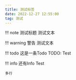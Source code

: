 ```yaml
---
title: 测试标签
date: 2022-12-27 12:55:00
tag: 测试
---
```


!!! note 测试标题
    测试文本


!!! warning 警告
    测试文本


!!! todo 这是一条Todo
    TODO: Test


!!! info 还有Info
    Test

    多行

